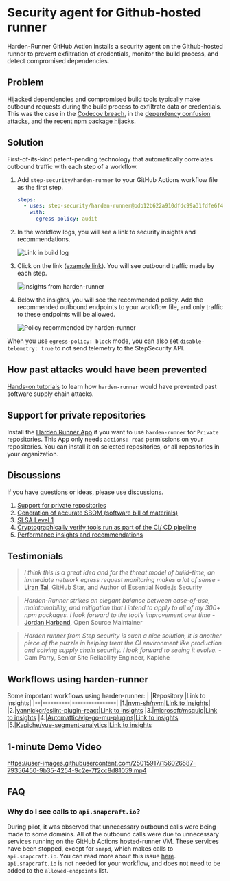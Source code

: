 # Security agent for Github-hosted runner

Harden-Runner GitHub Action installs a security agent on the Github-hosted runner to prevent exfiltration of credentials, monitor the build process, and detect compromised dependencies.  

## Problem
Hijacked dependencies and compromised build tools typically make outbound requests during the build process to exfiltrate data or credentials. This was the case in the [Codecov breach](https://www.bleepingcomputer.com/news/security/popular-codecov-code-coverage-tool-hacked-to-steal-dev-credentials/), in the [dependency confusion attacks](https://medium.com/@alex.birsan/dependency-confusion-4a5d60fec610), and the recent [npm package hijacks](https://github.com/faisalman/ua-parser-js/issues/536).

## Solution
First-of-its-kind patent-pending technology that automatically correlates outbound traffic with each step of a workflow.

1. Add `step-security/harden-runner` to your GitHub Actions workflow file as the first step. 

    ```yaml
    steps:
      - uses: step-security/harden-runner@bdb12b622a910dfdc99a31fdfe6f45a16bc287a4 # v1
        with:
          egress-policy: audit
    ```

2. In the workflow logs, you will see a link to security insights and recommendations.  

    <p align="left">
      <img src="https://github.com/step-security/supply-chain-goat/blob/main/images/harden-runner/ActionLog.png" alt="Link in build log" >
    </p>

3. Click on the link ([example link](https://app.stepsecurity.io/github/jauderho/dockerfiles/actions/runs/1736506434)). You will see outbound traffic made by each step.

    <p align="left">
      <img src="https://github.com/step-security/supply-chain-goat/blob/main/images/harden-runner/OutboundCall.png" alt="Insights from harden-runner" >
    </p>
    
4. Below the insights, you will see the recommended policy. Add the recommended outbound endpoints to your workflow file, and only traffic to these endpoints will be allowed.  
    
    <p align="left">
      <img src="https://github.com/step-security/supply-chain-goat/blob/main/images/harden-runner/RecomPolicy1.png" alt="Policy recommended by harden-runner" >
    </p>
  
  When you use `egress-policy: block` mode, you can also set `disable-telemetry: true` to not send telemetry to the StepSecurity API.
  
## How past attacks would have been prevented

[Hands-on tutorials](https://github.com/step-security/supply-chain-goat) to learn how `harden-runner` would have prevented past software supply chain attacks.

## Support for private repositories
Install the [Harden Runner App](https://github.com/marketplace/harden-runner-app) if you want to use `harden-runner` for `Private` repositories. This App only needs `actions: read` permissions on your repositories. You can install it on selected repositories, or all repositories in your organization. 

## Discussions

If you have questions or ideas, please use [discussions](https://github.com/step-security/harden-runner/discussions). 
1. [Support for private repositories](https://github.com/step-security/harden-runner/discussions/74)
2. [Generation of accurate SBOM (software bill of materials)](https://github.com/step-security/harden-runner/discussions/75)
3. [SLSA Level 1](https://github.com/step-security/harden-runner/discussions/93)
4. [Cryptographically verify tools run as part of the CI/ CD pipeline](https://github.com/step-security/harden-runner/discussions/94)
5. [Performance insights and recommendations](https://github.com/step-security/harden-runner/discussions/106)

## Testimonials

> *I think this is a great idea and for the threat model of build-time, an immediate network egress request monitoring makes a lot of sense* - [Liran Tal](https://stars.github.com/profiles/lirantal/), GitHub Star, and Author of Essential Node.js Security

> *Harden-Runner strikes an elegant balance between ease-of-use, maintainability, and mitigation that I intend to apply to all of my 300+ npm packages. I look forward to the tool’s improvement over time* - [Jordan Harband](https://github.com/ljharb), Open Source Maintainer

> *Harden runner from Step security is such a nice solution, it is another piece of the puzzle in helping treat the CI environment like production and solving supply chain security. I look forward to seeing it evolve.* - Cam Parry, Senior Site Reliability Engineer, Kapiche

## Workflows using harden-runner

Some important workflows using harden-runner:
| |Repository |Link to insights|
|--|----------|----------------|
|1.|[nvm-sh/nvm](https://github.com/nvm-sh/nvm/blob/master/.github/workflows/lint.yml)|[Link to insights](https://app.stepsecurity.io/github/nvm-sh/nvm/actions/runs/1757959262)|
|2.|[yannickcr/eslint-plugin-react](https://github.com/yannickcr/eslint-plugin-react/blob/master/.github/workflows/release.yml)|[Link to insights](https://app.stepsecurity.io/github/yannickcr/eslint-plugin-react/actions/runs/1930818585)
|3.|[microsoft/msquic](https://github.com/microsoft/msquic/blob/main/.github/workflows/docker-publish.yml)|[Link to insights](https://app.stepsecurity.io/github/microsoft/msquic/actions/runs/1759010243)
|4.|[Automattic/vip-go-mu-plugins](https://github.com/Automattic/vip-go-mu-plugins/blob/master/.github/workflows/e2e.yml)|[Link to insights](https://app.stepsecurity.io/github/Automattic/vip-go-mu-plugins/actions/runs/1758760957)
|5.|[Kapiche/vue-segment-analytics](https://github.com/Kapiche/vue-segment-analytics/blob/master/.github/workflows/bump.yaml)|[Link to insights](https://app.stepsecurity.io/github/Kapiche/vue-segment-analytics/actions/runs/1921765664)

## 1-minute Demo Video

https://user-images.githubusercontent.com/25015917/156026587-79356450-9b35-4254-9c2e-7f2cc8d81059.mp4

## FAQ

### Why do I see calls to `api.snapcraft.io`?

During pilot, it was observed that unnecessary outbound calls were being made to some domains. All of the outbound calls were due to unnecessary services running on the GitHub Actions hosted-runner VM. These services have been stopped, except for `snapd`, which makes calls to `api.snapcraft.io`. You can read more about this issue [here](https://github.com/actions/virtual-environments/issues/4867). `api.snapcraft.io` is not needed for your workflow, and does not need to be added to the `allowed-endpoints` list. 

